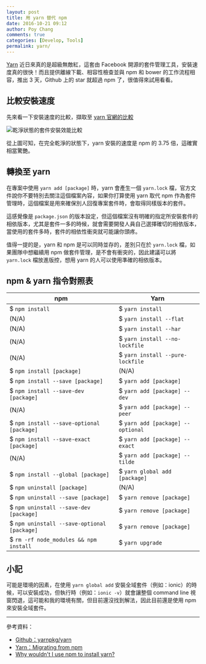 ```yaml
---
layout: post
title: 用 yarn 替代 npm
date: 2016-10-21 09:12
author: Poy Chang
comments: true
categories: [Develop, Tools]
permalink: yarn/
---
```


[Yarn](https://github.com/yarnpkg/yarn) 近日來真的是超級無敵紅，這套由 Facebook 開源的套件管理工具，安裝速度真的很快！而且提供離線下載、相容性檢查並與 npm 和 bower 的工作流程相容，推出 3 天，Github 上的 star 就超過 npm 了，很值得來試用看看。

## 比較安裝速度

先來看一下安裝速度的比較，擷取至 [yarn 官網的比較](https://yarnpkg.com/en/compare)

![乾淨狀態的套件安裝效能比較](http://i.imgur.com/i7Glc1K.png)

從上圖可知，在完全乾淨的狀態下，yarn 安裝的速度是 npm 的 3.75 倍，這確實相當驚艷。

## 轉換至 yarn

在專案中使用 `yarn add [package]` 時，yarn 會產生一個 `yarn.lock` 檔，官方文件說你不要特別去關注這個檔案內容，如果你打算使用 yarn 取代 npm 作為套件管理時，這個檔案是用來確保別人回復專案套件時，會取得同樣版本的套件。

這感覺像是 `package.json` 的版本設定，但這個檔案沒有明確的指定所安裝套件的相依版本，尤其是套件一多的時候，就會需要開發人員自己選擇確切的相依版本，當使用的套件多時，套件的相依性衝突就可能讓你頭疼。

值得一提的是，yarn 和 npm 是可以同時並存的，差別只在於 `yarn.lock` 檔，如果團隊中想繼續用 npm 做套件管理，是不會有衝突的，因此建議可以將 `yarn.lock` 檔放進版控，想用 yarn 的人可以使用準確的相依版本。

## npm & yarn 指令對照表

npm	| Yarn
------------ | -------------
$ `npm install`	| $ `yarn install`
(N/A) | $ `yarn install --flat`
(N/A) | $ `yarn install --har`
(N/A) | $ `yarn install --no-lockfile`
(N/A) | $ `yarn install --pure-lockfile`
$ `npm install [package]` | (N/A)
$ `npm install --save [package]` | $ `yarn add [package]`
$ `npm install --save-dev [package]` | $ `yarn add [package] --dev`
(N/A) | $ `yarn add [package] --peer`
$ `npm install --save-optional [package]` | $ `yarn add [package] --optional`
$ `npm install --save-exact [package]` | $ `yarn add [package] --exact`
(N/A) | $ `yarn add [package] --tilde`
$ `npm install --global [package]` | $ `yarn global add [package]`
$ `npm uninstall [package]` | (N/A)
$ `npm uninstall --save [package]` | $ `yarn remove [package]`
$ `npm uninstall --save-dev [package]` | $ `yarn remove [package]`
$ `npm uninstall --save-optional [package]` | $ `yarn remove [package]`
$ `rm -rf node_modules && npm install` | $ `yarn upgrade`

## 小記

可能是環境的因素，在使用 `yarn global add` 安裝全域套件（例如：ionic）的時候，可以安裝成功，但執行時（例如：`ionic -v`）就會讓整個 command line 視窗閃退，這可能和我的環境有關，但目前還沒找到解法，因此目前還是使用 npm 來安裝全域套件。

----------

參考資料：

* [Github：yarnpkg/yarn](https://github.com/yarnpkg/yarn)
* [Yarn：Migrating from npm](https://yarnpkg.com/en/docs/migrating-from-npm)
* [Why wouldn't I use npm to install yarn?](http://stackoverflow.com/a/40037391/3803939)
